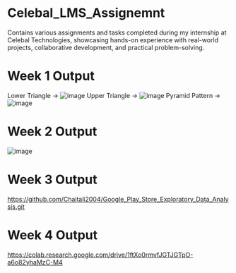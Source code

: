 # Celebal_LMS_Assignemnt
Contains various assignments and tasks completed during my internship at Celebal Technologies, showcasing hands-on experience with real-world projects, collaborative development, and practical problem-solving.

# Week 1 Output 
Lower Triangle -> ![image](https://github.com/user-attachments/assets/61d04186-0de3-47d9-b692-1b3d784bc31a)
Upper Triangle -> ![image](https://github.com/user-attachments/assets/721d2f9a-416f-4a95-bb29-c1a0ce9571ac)
Pyramid Pattern -> ![image](https://github.com/user-attachments/assets/a794a837-d60a-4cab-adbb-a4e2426bed9d)

# Week 2 Output
![image](https://github.com/user-attachments/assets/5477e99b-beda-4d83-a645-998560ed8a05)

# Week 3 Output
https://github.com/Chaitali2004/Google_Play_Store_Exploratory_Data_Analysis.git

# Week 4 Output
https://colab.research.google.com/drive/1ftXo0rmvfJGTJGTpO-a6o82yhaMzC-M4

